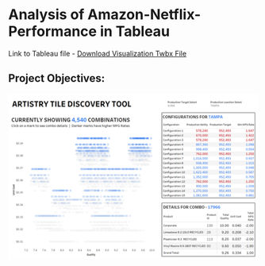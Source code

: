 # Analysis of Amazon-Netflix-Performance in Tableau
Link to Tableau file - [Download Visualization Twbx File](visualization/final.twbx)

## Project Objectives:

  
![](images/dashboard.png)
